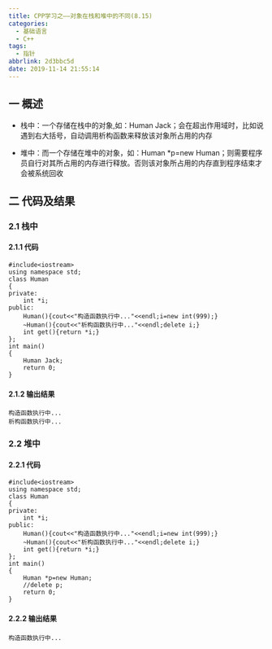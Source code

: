 ```yaml
---
title: CPP学习之——对象在栈和堆中的不同(8.15)
categories:
  - 基础语言
  - C++
tags:
  - 指针
abbrlink: 2d3bbc5d
date: 2019-11-14 21:55:14
---
```

##  一 概述

* 栈中：一个存储在栈中的对象,如：Human Jack；会在超出作用域时，比如说遇到右大括号，自动调用析构函数来释放该对象所占用的内存   

* 堆中：而一个存储在堆中的对象，如：Human *p=new Human；则需要程序员自行对其所占用的内存进行释放。否则该对象所占用的内存直到程序结束才会被系统回收

<!--more-->

## 二 代码及结果

### 2.1 栈中

####  2.1.1 代码

```
#include<iostream>
using namespace std;
class Human
{
private:
	int *i;
public:
	Human(){cout<<"构造函数执行中..."<<endl;i=new int(999);}
	~Human(){cout<<"析构函数执行中..."<<endl;delete i;}
	int get(){return *i;}
};
int main()
{
	Human Jack;
	return 0;
}
```

#### 2.1.2 输出结果

```
构造函数执行中...
析构函数执行中...
```

### 2.2 堆中

#### 2.2.1 代码

```
#include<iostream>
using namespace std;
class Human
{
private:
	int *i;
public:
	Human(){cout<<"构造函数执行中..."<<endl;i=new int(999);}
	~Human(){cout<<"析构函数执行中..."<<endl;delete i;}
	int get(){return *i;}
};
int main()
{
	Human *p=new Human;
	//delete p;
	return 0;
}
```

#### 2.2.2 输出结果

```
构造函数执行中...
```

